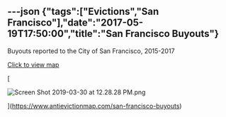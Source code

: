 ---json
{"tags":["Evictions","San Francisco"],"date":"2017-05-19T17:50:00","title":"San Francisco Buyouts"}
---

Buyouts reported to the City of San Francisco, 2015-2017

[Click to view map](https://www.antievictionmap.com/san-francisco-buyouts)

[

![Screen Shot 2019-03-30 at 12.28.28 PM.png](https://images.squarespace-cdn.com/content/v1/52b7d7a6e4b0b3e376ac8ea2/1553974123953-SB4KJTXZ57RH5BM1DJJ9/ke17ZwdGBToddI8pDm48kMAQI4cT3Xdt1r16_TT0o51Zw-zPPgdn4jUwVcJE1ZvWQUxwkmyExglNqGp0IvTJZUJFbgE-7XRK3dMEBRBhUpxpK_cAmhwa3RsKCW_ffzk14p3IY_1eyMp-BUyoBZPZvyb9oZIalyz8u3FpO8L5qKk/Screen+Shot+2019-03-30+at+12.28.28+PM.png)

](https://www.antievictionmap.com/san-francisco-buyouts)